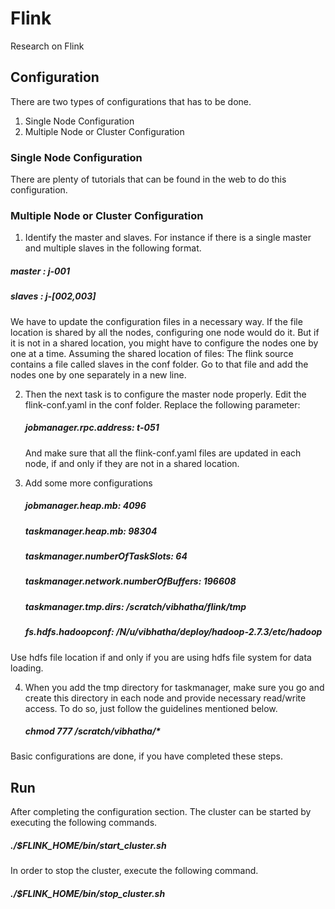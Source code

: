 # Flink
Research on Flink

## Configuration

There are two types of configurations that has to be done. 
1. Single Node Configuration
2. Multiple Node or Cluster Configuration

### Single Node Configuration

There are plenty of tutorials that can be found in the web to do this configuration.

### Multiple Node or Cluster Configuration

1. Identify the master and slaves.
  For instance if there is a single master and multiple slaves in the following format.
  ##### master : j-001
  ##### slaves : j-[002,003]
  We have to update the configuration files in a necessary way. If the file location is shared 
  by all the nodes, configuring one node would do it. But if it is not in a shared location, you might have
  to configure the nodes one by one at a time. Assuming the shared location of files:
  The flink source contains a file called slaves in the conf folder. Go to that file and add the nodes one by 
  one separately in a new line. 
  
2. Then the next task is to configure the master node properly. Edit the flink-conf.yaml in the conf folder. Replace the
   following parameter:
    ##### jobmanager.rpc.address: t-051
   And make sure that all the flink-conf.yaml files are updated in each node, if and only if they are not in a shared             location.

3. Add some more configurations 

    ##### jobmanager.heap.mb: 4096
    ##### taskmanager.heap.mb: 98304
    ##### taskmanager.numberOfTaskSlots: 64
    ##### taskmanager.network.numberOfBuffers: 196608
    ##### taskmanager.tmp.dirs: /scratch/vibhatha/flink/tmp
    ##### fs.hdfs.hadoopconf: /N/u/vibhatha/deploy/hadoop-2.7.3/etc/hadoop
  Use hdfs file location if and only if you are using hdfs file system for data loading. 
  
4. When you add the tmp directory for taskmanager, make sure you go and create this directory in each node and provide necessary read/write access. To do so, just follow the guidelines mentioned below.

    ##### chmod 777 /scratch/vibhatha/*
Basic configurations are done, if you have completed these steps. 


 ## Run 
 
 After completing the configuration section. The cluster can be started by executing the following commands.
 
 ##### ./$FLINK_HOME/bin/start_cluster.sh
 
 In order to stop the cluster, execute the following command. 
 
 ##### ./$FLINK_HOME/bin/stop_cluster.sh
 
 
 
    

    
